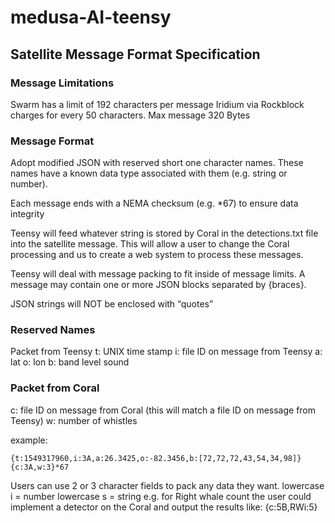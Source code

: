# medusa-AI-teensy

## Satellite Message Format Specification

### Message Limitations
Swarm has a limit of 192 characters per message
Iridium via Rockblock charges for every 50 characters. Max message 320 Bytes

### Message Format
Adopt modified JSON with reserved short one character names. These names have a known data type associated with them (e.g. string or number).

Each message ends with a NEMA checksum (e.g. *67) to ensure data integrity

Teensy will feed whatever string is stored by Coral in the detections.txt file into the satellite message. This will allow a user to change the Coral processing and us to create a web system to process these messages.

Teensy will deal with message packing to fit inside of message limits. A message may contain one or more JSON blocks separated by {braces}.

JSON strings will NOT be enclosed with “quotes”


### Reserved Names
Packet from Teensy
t: UNIX time stamp
i: file ID on message from Teensy
a: lat
o: lon
b: band level sound

### Packet from Coral
c: file ID on message from Coral (this will match a file ID on message from Teensy)
w: number of whistles

example:
```
{t:1549317960,i:3A,a:26.3425,o:-82.3456,b:[72,72,72,43,54,34,98]}{c:3A,w:3}*67
```

Users can use 2 or 3 character fields to pack any data they want.
lowercase i = number
lowercase s = string
e.g. for Right whale count the user could implement a detector on the Coral and output the results like:
{c:5B,RWi:5}

